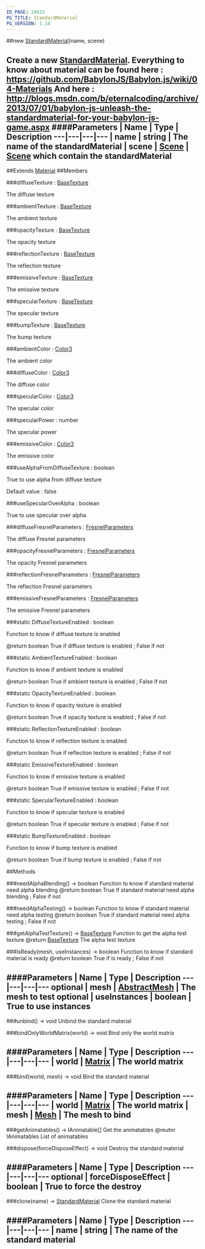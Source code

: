 ```yaml
---
ID_PAGE: 24523
PG_TITLE: StandardMaterial
PG_VERSION: 1.14
---
```

##new [StandardMaterial](/classes/StandardMaterial)(name, scene)

Create a new [StandardMaterial](/classes/StandardMaterial).
Everything to know about material can be found here : https://github.com/BabylonJS/Babylon.js/wiki/04-Materials
And here : http://blogs.msdn.com/b/eternalcoding/archive/2013/07/01/babylon-js-unleash-the-standardmaterial-for-your-babylon-js-game.aspx
####Parameters
 | Name | Type | Description
---|---|---|---
 | name | string | The name of the standardMaterial
 | scene | [Scene](/classes/Scene) | [Scene](/classes/Scene) which contain the standardMaterial
---

##Extends [Material](/classes/Material)
##Members

###diffuseTexture : [BaseTexture](/classes/BaseTexture)


The diffuse texture

###ambientTexture : [BaseTexture](/classes/BaseTexture)


The ambient texture

###opacityTexture : [BaseTexture](/classes/BaseTexture)


The opacity texture

###reflectionTexture : [BaseTexture](/classes/BaseTexture)


The reflection texture

###emissiveTexture : [BaseTexture](/classes/BaseTexture)


The emissive texture

###specularTexture : [BaseTexture](/classes/BaseTexture)


The specular texture

###bumpTexture : [BaseTexture](/classes/BaseTexture)


The bump texture

###ambientColor : [Color3](/classes/Color3)


The ambient color

###diffuseColor : [Color3](/classes/Color3)


The diffuse color

###specularColor : [Color3](/classes/Color3)


The specular color

###specularPower : number


The specular power

###emissiveColor : [Color3](/classes/Color3)


The emissive color

###useAlphaFromDiffuseTexture : boolean


True to use alpha from diffuse texture

Default value : false

###useSpecularOverAlpha : boolean


True to use specular over alpha

###diffuseFresnelParameters : [FresnelParameters](/classes/FresnelParameters)


The diffuse Fresnel parameters

###opacityFresnelParameters : [FresnelParameters](/classes/FresnelParameters)


The opacity Fresnel parameters

###reflectionFresnelParameters : [FresnelParameters](/classes/FresnelParameters)


The reflection Fresnel parameters

###emissiveFresnelParameters : [FresnelParameters](/classes/FresnelParameters)


The emissive Fresnel parameters

###static DiffuseTextureEnabled : boolean


Function to know if diffuse texture is enabled

@return boolean True if diffuse texture is enabled ; False if not

###static AmbientTextureEnabled : boolean


Function to know if ambient texture is enabled

@return boolean True if ambient texture is enabled ; False if not

###static OpacityTextureEnabled : boolean


Function to know if opacity texture is enabled

@return boolean True if opacity texture is enabled ; False if not

###static ReflectionTextureEnabled : boolean


Function to know if reflection texture is enabled

@return boolean True if reflection texture is enabled ; False if not

###static EmissiveTextureEnabled : boolean


Function to know if emissive texture is enabled

@return boolean True if emissive texture is enabled ; False if not

###static SpecularTextureEnabled : boolean


Function to know if specular texture is enabled

@return boolean True if specular texture is enabled ; False if not

###static BumpTextureEnabled : boolean


Function to know if bump texture is enabled

@return boolean True if bump texture is enabled ; False if not



##Methods

###needAlphaBlending() &rarr; boolean
Function to know if standard material need alpha blending
@return boolean True if standard material need alpha blending ; False if not


###needAlphaTesting() &rarr; boolean
Function to know if standard material need alpha testing
@return boolean True if standard material need alpha testing ; False if not


###getAlphaTestTexture() &rarr; [BaseTexture](/classes/BaseTexture)
Function to get the alpha test texture
@return [BaseTexture](/classes/BaseTexture) The alpha test texture


###isReady(mesh, useInstances) &rarr; boolean
Function to know if standard material is ready
@return boolean True if is ready ; False if not

####Parameters
 | Name | Type | Description
---|---|---|---
optional | mesh | [AbstractMesh](/classes/AbstractMesh) | The mesh to test
optional | useInstances | boolean | True to use instances
---

###unbind() &rarr; void
Unbind the standard material


###bindOnlyWorldMatrix(world) &rarr; void
Bind only the world matrix

####Parameters
 | Name | Type | Description
---|---|---|---
 | world | [Matrix](/classes/Matrix) | The world matrix
---

###bind(world, mesh) &rarr; void
Bind the standard material

####Parameters
 | Name | Type | Description
---|---|---|---
 | world | [Matrix](/classes/Matrix) | The world matrix
 | mesh | [Mesh](/classes/Mesh) | The mesh to bind
---

###getAnimatables() &rarr; IAnimatable[]
Get the animatables
@reutnr IAnimatables List of animatables


###dispose(forceDisposeEffect) &rarr; void
Destroy the standard material

####Parameters
 | Name | Type | Description
---|---|---|---
optional | forceDisposeEffect | boolean | True to force the destroy
---

###clone(name) &rarr; [StandardMaterial](/classes/StandardMaterial)
Clone the standard material

####Parameters
 | Name | Type | Description
---|---|---|---
 | name | string | The name of the standard material
---
